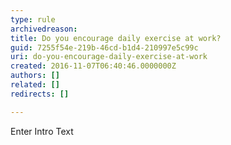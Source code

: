 ```yaml
---
type: rule
archivedreason: 
title: Do you encourage daily exercise at work?
guid: 7255f54e-219b-46cd-b1d4-210997e5c99c
uri: do-you-encourage-daily-exercise-at-work
created: 2016-11-07T06:40:46.0000000Z
authors: []
related: []
redirects: []

---
```



Enter Intro Text
<br><excerpt class='endintro'></excerpt><br>



